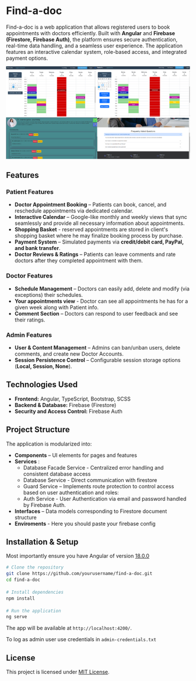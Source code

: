 # Find-a-doc

Find-a-doc is a web application that allows registered users to book appointments with doctors efficiently. Built with **Angular** and **Firebase (Firestore, Firebase Auth)**, the platform ensures secure authentication, real-time data handling, and a seamless user experience. The application features an interactive calendar system, role-based access, and integrated payment options.

![image alt](https://github.com/KamilMleczko/ConsultingApp/blob/master/screenshots.png?raw=true)

## Features

### Patient Features
- **Doctor Appointment Booking** – Patients can book, cancel, and reschedule appointments via dedicated calendar.
- **Interactive Calendar** – Google-like monthly and weekly views that sync seamlessly and provide all necessary information about appointments.
- **Shopping Basket** - reserved appointments are stored in client's shopping basket where he may finalize booking process by purchase.
- **Payment System** – Simulated payments via **credit/debit card, PayPal, and bank transfer**.
- **Doctor Reviews & Ratings** – Patients can leave comments and rate doctors after they completed appointment with them.

### Doctor Features
- **Schedule Management** – Doctors can easily add, delete and modify (via exceptions) their schedules.
- **Your appointments view** - Doctor can see all appointments he has for a given week along with Patient info.
- **Comment Section** – Doctors can respond to user feedback and see their ratings.

### Admin Features
- **User & Content Management** – Admins can ban/unban users, delete comments, and create new Doctor Accounts.
- **Session Persistence Control** – Configurable session storage options (**Local, Session, None**).

## Technologies Used
- **Frontend:** Angular, TypeScript, Bootstrap, SCSS
- **Backend & Database:** Firebase (Firestore)
- **Security and Access Control:** Firebase Auth
  

## Project Structure
The application is modularized into:
- **Components** – UI elements for pages and features
- **Services** :
   * Database Facade Service - Centralized error handling and consistent database access
   * Database Service - Direct communication with firestore
   * Guard Service – Implements route protection to control access based on user authentication and roles:
   * Auth Service - User Authentication via email and password handled by Firebase Auth.
- **Interfaces** – Data models corresponding to Firestore document structure
- **Enviroments** - Here you should paste your firebase config
## Installation & Setup
Most importantly ensure you have Angular of version [18.0.0](https://github.com/angular/angular-cli)
```sh
# Clone the repository
git clone https://github.com/yourusername/find-a-doc.git
cd find-a-doc

# Install dependencies
npm install

# Run the application
ng serve
```
The app will be available at `http://localhost:4200/`.

To log as admin user use credentials in `admin-credentials.txt`

## License
This project is licensed under [MIT License](LICENSE).
